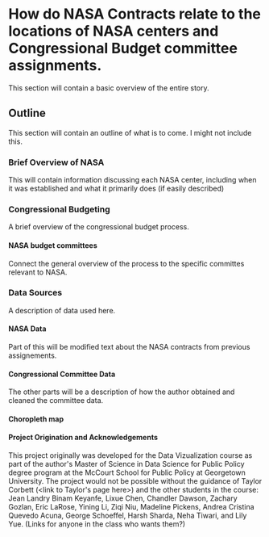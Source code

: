 # How do NASA Contracts relate to the locations of NASA centers and Congressional Budget committee assignments. 

This section will contain a basic overview of the entire story. 

## Outline

This section will contain an outline of what is to come. I might not include this. 

### Brief Overview of NASA 

This will contain information discussing each NASA center, including when it was established and what it primarily does (if easily described)

### Congressional Budgeting

A brief overview of the congressional budget process.

#### NASA budget committees

Connect the general overview of the process to the specific committes relevant to NASA.

### Data Sources

A description of data used here. 

#### NASA Data
Part of this will be modified text about the NASA contracts from previous assignements. 

#### Congressional Committee Data
The other parts will be a description of how the author obtained and cleaned the committee data.

#### Choropleth map 



#### Project Origination and Acknowledgements 

This project originally was developed for the Data Vizualization course as part of the author's Master of Science in Data Science for Public Policy degree program at the McCourt School for Public Policy at Georgetown University. The project would not be possible without the guidance of Taylor Corbett (<link to Taylor's page here>) and the other students in the course: Jean Landry Binam Keyanfe, Lixue Chen, Chandler Dawson, Zachary Gozlan, Eric LaRose, Yining Li, Ziqi Niu, Madeline Pickens, Andrea Cristina Quevedo Acuna, George Schoeffel, Harsh Sharda, Neha Tiwari, and Lily Yue. (Links for anyone in the class who wants them?) 
